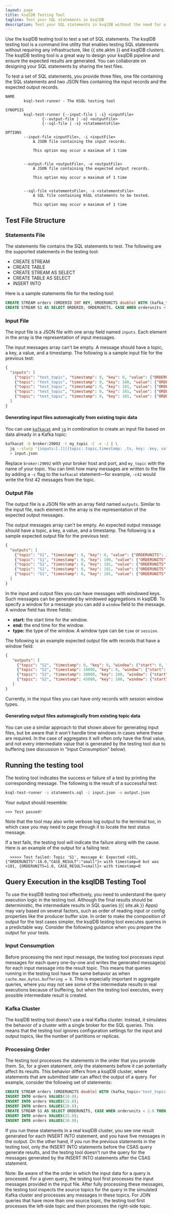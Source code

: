 ```yaml
---
layout: page
title: ksqlDB Testing Tool
tagline: Test your SQL statements in ksqlDB
description: Test your SQL statements in ksqlDB without the need for a full Kafka cluster
---
```


Use the ksqlDB testing tool to test a set of SQL statements. The ksqlDB
testing tool is a command line utility that enables testing SQL
statements without requiring any infrastructure, like {{ site.aktm }}
and ksqlDB clusters. The ksqlDB testing tool is a great way to design your
ksqlDB pipeline and ensure the expected results are generated. You can
collaborate on designing your SQL statements by sharing the test files.

To test a set of SQL statements, you provide three files, one file
containing the SQL statements and two JSON files containing the input
records and the expected output records.

```
NAME
        ksql-test-runner - The KSQL testing tool

SYNOPSIS
        ksql-test-runner {--input-file | -i} <inputFile>
                {--output-file | -o} <outputFile>
                {--sql-file | -s} <statementsFile>

OPTIONS
        --input-file <inputFile>, -i <inputFile>
            A JSON file containing the input records.

            This option may occur a maximum of 1 time


        --output-file <outputFile>, -o <outputFile>
            A JSON file containing the expected output records.

            This option may occur a maximum of 1 time


        --sql-file <statementsFile>, -s <statementsFile>
            A SQL file containing KSQL statements to be tested.

            This option may occur a maximum of 1 time
```

Test File Structure
-------------------

### Statements File

The statements file contains the SQL statements to test. The following
are the supported statements in the testing tool:

-   CREATE STREAM
-   CREATE TABLE
-   CREATE STREAM AS SELECT
-   CREATE TABLE AS SELECT
-   INSERT INTO

Here is a sample statements file for the testing tool:

```sql
CREATE STREAM orders (ORDERID INT KEY, ORDERUNITS double) WITH (kafka_topic='test_topic', value_format='JSON');
CREATE STREAM S1 AS SELECT ORDERID, ORDERUNITS, CASE WHEN orderunits < 2.0 THEN 'small' WHEN orderunits < 4.0 THEN 'medium' ELSE 'large' END AS case_result FROM orders EMIT CHANGES;
```

### Input File

The input file is a JSON file with one array field named `inputs`.
Each element in the array is the representation of input messages.

The input messages array can't be empty. A message should have a topic, a
key, a value, and a timestamp. The following is a sample input file for
the previous test:

```json
{
  "inputs": [
    {"topic": "test_topic", "timestamp": 0, "key": 0, "value": {"ORDERUNITS": 2.0}},
    {"topic": "test_topic", "timestamp": 0, "key": 100, "value": {"ORDERUNITS": 4.0}},
    {"topic": "test_topic", "timestamp": 0, "key": 101, "value": {"ORDERUNITS": 6.0 }},
    {"topic": "test_topic", "timestamp": 0, "key": 101, "value": {"ORDERUNITS": 3.0}},
    {"topic": "test_topic", "timestamp": 0, "key": 101, "value": {"ORDERUNITS": 1.0}}
  ]
}
```

#### Generating input files automagically from existing topic data

You can use [`kafkacat`](https://github.com/edenhill/kafkacat) and [`jq`](https://stedolan.github.io/jq/) in combination to create an input file based on data already in a Kafka topic: 

```bash
kafkacat -b broker:29092 -t my_topic -C -e -J | \
  jq --slurp '{inputs:[.[]|{topic:.topic,timestamp: .ts, key: .key, value: .payload|fromjson}]}' \
  > input.json
```

Replace `broker:29092` with your broker host and port, and `my_topic` with the name of your topic. You can limit how many messages are written to the file by adding a `-c` flag to the `kafkacat` statement—for example, `-c42` would write the first 42 messages from the topic. 

### Output File

The output file is a JSON file with an array field named `outputs`.
Similar to the input file, each element in the array is the
representation of the expected output messages.

The output messages array can't be empty. An expected output message should
have a topic, a key, a value, and a timestamp. The following is a sample
expected output file for the previous test:

```json
{
  "outputs": [
    {"topic": "S1", "timestamp": 0, "key": 0, "value": {"ORDERUNITS": 2.0, "CASE_RESULT": "medium"}},
    {"topic": "S1", "timestamp": 0, "key": 100, "value": {"ORDERUNITS": 4.0, "CASE_RESULT": "large"}},
    {"topic": "S1", "timestamp": 0, "key": 101, "value": {"ORDERUNITS": 6.0, "CASE_RESULT": "large"}},
    {"topic": "S1", "timestamp": 0, "key": 101, "value": {"ORDERUNITS": 3.0, "CASE_RESULT": "medium"}},
    {"topic": "S1", "timestamp": 0, "key": 101, "value": {"ORDERUNITS": 1.0, "CASE_RESULT": "small"}}
  ]
}
```

In the input and output files you can have messages with windowed keys.
Such messages can be generated by windowed aggregations in ksqlDB. To
specify a window for a message you can add a `window` field to the
message. A window field has three fields:

-   **start:** the start time for the window.
-   **end:** the end time for the window.
-   **type:** the type of the window. A window type can be `time` or
    `session`.

The following is an example expected output file with records that have
a window field:

```json
{
   "outputs": [
     {"topic": "S2", "timestamp": 0, "key": 0, "window": {"start": 0, "end": 30000, "type": "time"}, "value": "0,0"},
     {"topic": "S2", "timestamp": 10000, "key": 0, "window": {"start": 0, "end": 30000, "type": "time"}, "value": "0,5"},
     {"topic": "S2", "timestamp": 30000, "key": 100, "window": {"start": 30000, "end": 60000, "type": "time"}, "value": "100,100"},
     {"topic": "S2", "timestamp": 45000, "key": 100, "window": {"start": 30000, "end": 60000, "type": "time"}, "value": "100,100"}
   ]
}
```

Currently, in the input files you can have only records with session
window types.

#### Generating output files automagically from existing topic data

You can use a similar approach to that shown above for generating input files, but be aware that it won't handle time windows in cases where these are required. In the case of aggregates it will often only have the final value, and not every intermediate value that is generated by the testing tool due to buffering (see discussion in "Input Consumption" below). 

Running the testing tool
------------------------

The testing tool indicates the success or failure of a test by
printing the corresponding message. The following is the result of a
successful test:

```bash
ksql-test-runner -s statements.sql -i input.json -o output.json
```

Your output should resemble:

```
>>> Test passed!
```

Note that the tool may also write verbose log output to the terminal too, in which case you may need to page through it to locate the test status message.

If a test fails, the testing tool will indicate the failure along with
the cause. Here is an example of the output for a failing test:

```
  >>>>> Test failed: Topic 'S1', message 4: Expected <101, {"ORDERUNITS":18.0,"CASE_RESULT":"small"}> with timestamp=0 but was <101, {ORDERUNITS=1.0, CASE_RESULT=small}> with timestamp=0
```

Query Execution in the ksqlDB Testing Tool
----------------------------------------

To use the ksqlDB testing tool effectively, you need to understand the
query execution logic in the testing tool. Although the final results
should be deterministic, the intermediate results in SQL queries
({{ site.ak }} Apps) may vary based on several factors, such as order of
reading input or config properties like the producer buffer size. In
order to make the composition of output for the test cases simpler, the
ksqlDB testing tool executes queries in a predictable way. Consider the
following guidance when you prepare the output for your tests.

### Input Consumption

Before processing the next input message, the testing tool processes
input messages for each query one-by-one and writes the generated
message(s) for each input message into the result topic. This means that
queries running in the testing tool have the same behavior as when
`cache.max.bytes.buffering = 0`. This is especially important in
aggregate queries, where you may not see some of the intermediate results
in real executions because of buffering, but when the testing tool executes,
every possible intermediate result is created.

### Kafka Cluster

The ksqlDB testing tool doesn't use a real Kafka cluster. Instead, it simulates
the behavior of a cluster with a single broker for the SQL queries. This
means that the testing tool ignores configuration settings for the input
and output topics, like the number of partitions or replicas.

### Processing Order

The testing tool processes the statements in the order that you provide
them. So, for a given statement, only the statements before it can
potentially affect its results. This behavior differs from a ksqlDB
cluster, where statements that are submitted later can affect the output
of a query. For example, consider the following set of statements:

```sql
CREATE STREAM orders (ORDERUNITS double) WITH (kafka_topic='test_topic', value_format='JSON');
INSERT INTO orders VALUES(10.0);
INSERT INTO orders VALUES(15.0);
INSERT INTO orders VALUES(20.0);
CREATE STREAM S1 AS SELECT ORDERUNITS, CASE WHEN orderunits < 2.0 THEN 'small' WHEN orderunits < 4.0 THEN 'medium' ELSE 'large' END AS case_result FROM orders EMIT CHANGES;
INSERT INTO orders VALUES(25.0);
INSERT INTO orders VALUES(30.0);
```

If you run these statements in a real ksqlDB cluster, you see one
result generated for each INSERT INTO statement, and you have five
messages in the output. On the other hand, if you run the previous
statements in the testing tool, only the INSERT INTO statements before
the CSAS query generate results, and the testing tool doesn't run the
query for the messages generated by the INSERT INTO statements after the
CSAS statement.

Note: Be aware of the the order in which the input data for a query is
processed. For a given query, the testing tool first processes the input
messages provided in the input file. After fully processing these messages,
the testing tool inspects the source topics for the query in the simulated
Kafka cluster and processes any messages in these topics. For JOIN queries
that have more than one source topic, the testing tool first processes the
left-side topic and then processes the right-side topic.
